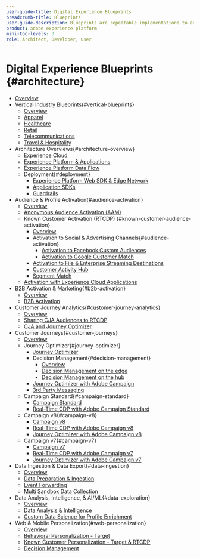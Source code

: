 ```yaml
---
user-guide-title: Digital Experience Blueprints
breadcrumb-title: Blueprints 
user-guide-description: Blueprints are repeatable implementations to address established business problems and contain architecture diagrams, technical considerations, and relevant documentation links.
product: adobe experience platform
mini-toc-levels: 3
role: Architect, Developer, User
---
```


# Digital Experience Blueprints {#architecture}

+ [Overview](/help/blueprints/overview.md)
+ Vertical Industry Blueprints{#vertical-blueprints}
  + [Overview](/help/blueprints/vertical-blueprints/overview.md)
  + [Apparel](/help/blueprints/vertical-blueprints/apparel.md)
  + [Healthcare](/help/blueprints/vertical-blueprints/healthcare-vertical.md)
  + [Retail](/help/blueprints/vertical-blueprints/retail.md)
  + [Telecommunications](/help/blueprints/vertical-blueprints/telecommunications.md)
  + [Travel & Hospitality](/help/blueprints/vertical-blueprints/travel-hospitality.md)
+ Architecture Overviews{#architecture-overview}
  + [Experience Cloud](/help/blueprints/experience-platform/experience-cloud.md)
  + [Experience Platform & Applications](/help/blueprints/experience-platform/platform-applications.md)
  + [Experience Platform Data Flow](/help/blueprints/experience-platform/platform-data-flow.md)
  + Deployment{#deployment}
    + [Experience Platform Web SDK & Edge Network](/help/blueprints/data-ingestion/websdk.md)
    + [Application SDKs](/help/blueprints/data-ingestion/appsdk.md)
    + [Guardrails](/help/blueprints/experience-platform/deployment/guardrails.md)
+ Audience & Profile Activation{#audience-activation}
  + [Overview](/help/blueprints/audience-activation/overview.md)
  + [Anonymous Audience Activation (AAM)](/help/blueprints/audience-activation/anonymous.md)
  + Known Customer Activation (RTCDP) {#known-customer-audience-activation}
    + [Overview](/help/blueprints/audience-activation/known.md)
    + Activation to Social & Advertising Channels{#audience-activation}
      + [Activation to Facebook Custom Audiences](/help/blueprints/audience-activation/destinations/facebook.md)
      + [Activation to Google Customer Match](/help/blueprints/audience-activation/destinations/gcm.md)
    + [Activation to File & Enterprise Streaming Destinations](/help/blueprints/audience-activation/enterprise-destinations.md)
    + [Customer Activity Hub](/help/blueprints/audience-activation/customer-activity.md)
    + [Segment Match](/help/blueprints/audience-activation/segment-match.md)
  + [Activation with Experience Cloud Applications](/help/blueprints/audience-activation/platform-and-applications.md)
+ B2B Activation & Marketing{#b2b-activation}
  + [Overview](/help/blueprints/b2b/overview.md)
  + [B2B Activation](/help/blueprints/b2b/b2bactivation.md)
+ Customer Journey Analytics{#customer-journey-analytics}
  + [Overview](/help/blueprints/customer-journey-analytics/overview.md)
  + [Sharing CJA Audiences to RTCDP](/help/blueprints/customer-journey-analytics/cja-rtcdp.md)
  + [CJA and Journey Optimizer](/help/blueprints/customer-journey-analytics/cja-ajo.md)
+ Customer Journeys{#customer-journeys}
  + [Overview](/help/blueprints/customer-journeys/overview.md)
  + Journey Optimizer{#journey-optimizer}
    + [Journey Optimizer](/help/blueprints/customer-journeys/journey-optimizer.md)
    + Decision Management{#decision-management}
      + [Overview](/help/blueprints/customer-journeys/decision_management/decision-management-overview.md)
      + [Decision Management on the edge](/help/blueprints/customer-journeys/decision_management/decision-management-edge.md)
      + [Decision Management on the hub](/help/blueprints/customer-journeys/decision_management/decision-management-hub.md)  
    + [Journey Optimizer with Adobe Campaign](/help/blueprints/customer-journeys/ajo-and-campaign.md)
    + [3rd Party Messaging](/help/blueprints/customer-journeys/3rd-party-messaging.md)
  + Campaign Standard{#campaign-standard}
    + [Campaign Standard](https://experienceleague.adobe.com/docs/campaign-standard.html)
    + [Real-Time CDP with Adobe Campaign Standard](https://experienceleague.adobe.com/docs/campaign-standard/using/integrating-with-adobe-cloud/adobe-experience-platform/aep-sources-destinations/get-started-sources-destinations.html)
  + Campaign v8{#campaign-v8}
    + [Campaign v8](/help/blueprints/customer-journeys/campaign-v8.md)
    + [Real-Time CDP with Adobe Campaign v8](/help/blueprints/customer-journeys/rtcdp-and-campaign-v8.md)
    + [Journey Optimizer with Adobe Campaign v8](/help/blueprints/customer-journeys/ajo-and-campaign-v8.md)
  + Campaign v7{#campaign-v7}
    + [Campaign v7](/help/blueprints/customer-journeys/campaign-v7.md)
    + [Real-Time CDP with Adobe Campaign v7](/help/blueprints/customer-journeys/rtcdp-and-campaign.md)
    + [Journey Optimizer with Adobe Campaign v7](/help/blueprints/customer-journeys/ajo-and-campaign-v7.md)
+ Data Ingestion & Data Export{#data-ingestion}
  + [Overview](/help/blueprints/data-ingestion/overview.md)
  + [Data Preparation & Ingestion](/help/blueprints/data-ingestion/ingestion.md)
  + [Event Forwarding](/help/blueprints/data-ingestion/server-side-collection.md)
  + [Multi Sandbox Data Collection](/help/blueprints/data-ingestion/multi-sandbox-data-collection.md)
+ Data Analysis, Intelligence, & AI/ML{#data-exploration}
  + [Overview](/help/blueprints/data-insights/overview.md)
  + [Data Analysis & Intelligence](/help/blueprints/data-insights/analysis.md)
  + [Custom Data Science for Profile Enrichment](/help/blueprints/data-insights/data-science.md)
+ Web & Mobile Personalization{#web-personalization}
  + [Overview](/help/blueprints/web-personalization/overview.md)
  + [Behavioral Personalization - Target](/help/blueprints/web-personalization/behavioral.md)
  + [Known Customer Personalization - Target & RTCDP](/help/blueprints/web-personalization/known-personalization.md)
  + [Decision Management](/help/blueprints/web-personalization/decision-management-edge.md)